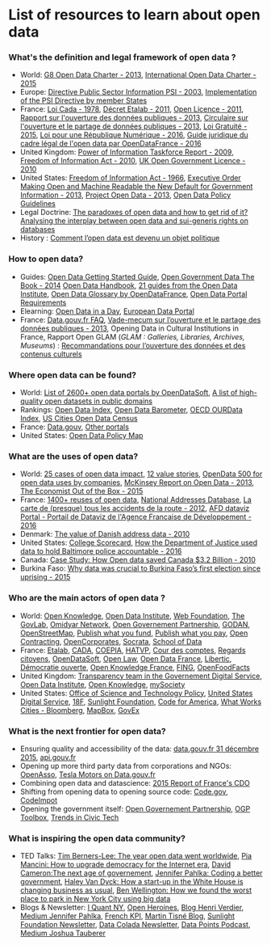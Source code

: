 List of resources to learn about open data 
==

### What's the definition and legal framework of open data ?

* World: [G8 Open Data Charter - 2013](https://www.gov.uk/government/publications/open-data-charter/g8-open-data-charter-and-technical-annex), [International Open Data Charter - 2015](http://opendatacharter.net/)
* Europe: [Directive Public Sector Information PSI - 2003](http://eur-lex.europa.eu/legal-content/EN/ALL/?uri=CELEX:02003L0098-20130717), [Implementation of the PSI Directive by member States](https://ec.europa.eu/digital-single-market/en/implementation-public-sector-information-directive)
* France: [Loi Cada - 1978](https://www.legifrance.gouv.fr/affichTexte.do?cidTexte=JORFTEXT000000339241), [Décret Etalab - 2011](https://www.legifrance.gouv.fr/affichTexte.do?cidTexte=JORFTEXT000023619063&categorieLien=id), [Open Licence - 2011](https://www.etalab.gouv.fr/licence-ouverte-open-licence), [Rapport sur l'ouverture des données publiques - 2013](http://www.ladocumentationfrancaise.fr/var/storage/rapports-publics/134000739.pdf), [Circulaire sur l'ouverture et le partage de données publiques - 2013](http://www.modernisation.gouv.fr/sites/default/files/fichiers-attaches/circulaire_ndeg_5677-sg_du_17_septembre_2013.pdf), [Loi Gratuité - 2015](https://www.legifrance.gouv.fr/affichTexte.do?cidTexte=JORFTEXT000031701525&categorieLien=id), [Loi pour une République Numérique - 2016](https://www.legifrance.gouv.fr/affichLoiPreparation.do?idDocument=JORFDOLE000031589829&type=general&typeLoi=proj&legislature=14), [Guide juridique du cadre légal de l'open data par OpenDataFrance - 2016](http://www.opendatafrance.net/wp-content/uploads/2016/06/guideOD_communes_glossaire_juin2016_Web.pdf)
* United Kingdom: [Power of Information Taskforce Report - 2009](https://ntouk.files.wordpress.com/2015/06/poit-report-final-pdf.pdf), [Freedom of Information Act - 2010](http://www.legislation.gov.uk/ukpga/2000/36/contents), [UK Open Government Licence - 2010](http://www.nationalarchives.gov.uk/doc/open-government-licence/version/2/) 
* United States: [Freedom of Information Act - 1966](https://www.justice.gov/jmd/freedom-information-act-pl-89-487), [Executive Order Making Open and Machine Readable the New Default for Government Information - 2013](https://www.whitehouse.gov/the-press-office/2013/05/09/executive-order-making-open-and-machine-readable-new-default-government-), [Project Open Data - 2013](https://www.whitehouse.gov/blog/2013/05/16/introducing-project-open-data), [Open Data Policy Guidelines](https://sunlightfoundation.com/opendataguidelines/)
* Legal Doctrine: [The paradoxes of open data and how to get rid of it? Analysing the interplay between open data and sui-generis rights on databases](http://ijlit.oxfordjournals.org/content/23/1/1.short)
* History : [Comment l’open data est devenu un objet politique](https://donneesouvertes.info/2012/04/30/comment-lopen-data-est-devenu-un-objet-politique/)

### How to open data?

* Guides: [Open Data Getting Started Guide](https://centerforgov.gitbooks.io/open-data-getting-started/content/), [Open Government Data The Book - 2014](https://opengovdata.io/) [Open Data Handbook](http://opendatahandbook.org/), [21 guides from the Open Data Institute](https://theodi.org/guides), [Open Data Glossary by OpenDataFrance](http://www.opendatafrance.net/wp-content/uploads/2016/06/guideOD_communes_glossaire_juin2016_Web.pdf), [Open Data Portal Requirements](http://labs.centerforgov.org/open-data/portal-requirements/)
* Elearning: [Open Data in a Day](http://training.theodi.org/InADay/#/id/co-01), [European Data Portal](https://www.europeandataportal.eu/en/training-library/elearning)
* France: [Data.gouv.fr FAQ](), [Vade-mecum sur l’ouverture et le partage des données publiques - 2013](http://www.opendatafrance.net/wp-content/uploads/2016/01/Vademecum_Ouverture_Etalab.pdf), Opening Data in Cultural Institutions in France, Rapport Open GLAM (_GLAM : Galleries, Libraries, Archives, Museums_) : [Recommandations pour l’ouverture des données et des contenus culturels](http://www.donneeslibres.info)

### Where open data can be found?

* World: [List of 2600+ open data portals by OpenDataSoft](https://www.opendatasoft.com/a-comprehensive-list-of-all-open-data-portals-around-the-world/), [A list of high-quality open datasets in public domains](https://github.com/caesar0301/awesome-public-datasets)
* Rankings: [Open Data Index](http://index.okfn.org/), [Open Data Barometer](http://opendatabarometer.org/), [OECD OURData Index](http://www.oecd.org/gov/digital-government/open-government-data.htm), [US Cities Open Data Census](http://us-city.census.okfn.org/)
* France: [Data.gouv](https://www.data.gouv.fr/fr/), [Other portals](https://www.opendatasoft.com/a-comprehensive-list-of-all-open-data-portals-around-the-world/#/france)  
* United States: [Open Data Policy Map](https://sunlightfoundation.com/policy/opendatamap/)

### What are the uses of open data?

* World: [25 cases of open data impact](http://odimpact.org/), [12 value stories](http://opendatahandbook.org/value-stories/en/), [OpenData 500 for open data uses by companies](http://www.opendata500.com/), [McKinsey Report on Open Data - 2013](http://www.mckinsey.com/business-functions/business-technology/our-insights/open-data-unlocking-innovation-and-performance-with-liquid-information), [The Economist Out of the Box - 2015](http://www.economist.com/news/international/21678833-open-data-revolution-has-not-lived-up-expectations-it-only-getting) 
* France: [1400+ reuses of open data](https://www.data.gouv.fr/fr/dashboard/), [National Addresses Database](https://adresse.data.gouv.fr/), [La carte de (presque) tous les accidents de la route - 2012](http://rue89.nouvelobs.com/2014/06/25/carte-presque-tous-les-accidents-route-2012-253113), [AFD dataviz Portal - Portail de Dataviz de l'Agence Francaise de Développement - 2016](http://data.afd.fr)
* Denmark: [The value of Danish address data - 2010](http://www.adresse-info.dk/Portals/2/Benefit/Value_Assessment_Danish_Address_Data_UK_2010-07-07b.pdf)
* United States: [College Scorecard](https://collegescorecard.ed.gov/), [How the Department of Justice used data to hold Baltimore police accountable - 2016](http://sunlightfoundation.com/blog/2016/08/17/how-the-doj-used-data-to-hold-baltimore-police-accountable/)
* Canada: [Case Study: How Open data saved Canada $3.2 Billion - 2010](https://eaves.ca/2010/04/14/case-study-open-data-and-the-public-purse/)
* Burkina Faso: [Why data was crucial to Burkina Faso’s first election since uprising - 2015](https://www.theguardian.com/news/datablog/2015/dec/04/why-data-was-crucial-to-burkina-fasos-first-election-since-uprising)

### Who are the main actors of open data ?

* World: [Open Knowledge](https://okfn.org/), [Open Data Institute](http://theodi.org/), [Web Foundation](http://webfoundation.org/), [The GovLab](http://www.thegovlab.org/), [Omidyar Network](https://www.omidyar.com/), [Open Governement Partnership](http://www.opengovpartnership.org/), [GODAN](http://www.godan.info/), [OpenStreetMap](http://openstreetmap.fr/), [Publish what you fund](http://www.publishwhatyoufund.org/), [Publish what you pay](http://www.publishwhatyoupay.org), [Open Contracting](http://www.open-contracting.org/), [OpenCorporates](https://opencorporates.com/), [Socrata](https://socrata.com/), [School of Data](http://schoolofdata.org/)
* France: [Etalab](https://www.etalab.gouv.fr/), [CADA](http://www.cada.fr/), [COEPIA](http://www.gouvernement.fr/coepia), [HATVP](), [Cour des comptes](https://www.data.gouv.fr/fr/organizations/cour-des-comptes/#datasets), [Regards citoyens](https://www.regardscitoyens.org/#&panel1-1),  [OpenDataSoft](https://www.opendatasoft.fr/), [Open Law](http://openlaw.fr/index.php?title=Open_Law,_le_Droit_Ouvert), [Open Data France](http://www.opendatafrance.net/), [Libertic](https://libertic.wordpress.com/libertic/), [Démocratie ouverte](http://democratieouverte.org/), [Open Knowledge France](http://fr.okfn.org/), [FING](http://fing.org/), [OpenFoodFacts](http://fr.openfoodfacts.org/)
* United Kingdom: [Transparency team in the Governement Digital Service](https://gds.blog.gov.uk/), [Open Data Institute](http://theodi.org/), [Open Knowledge](https://okfn.org/), [mySociety](https://www.mysociety.org/)
* United States: [Office of Science and Technology Policy](), [United States Digital Service](https://www.usds.gov/), [18F](https://18f.gsa.gov/), [Sunlight Foundation](https://www.whitehouse.gov/administration/eop/ostp/blog), [Code for America](https://www.codeforamerica.org/), [What Works Cities - Bloomberg](http://whatworkscities.bloomberg.org/), [MapBox](https://www.mapbox.com/), [GovEx](http://govex.jhu.edu/)

### What is the next frontier for open data?

* Ensuring quality and accessibility of the data: [data.gouv.fr 31 décembre 2015](https://www.etalab.gouv.fr/data-gouv-fr-31-decembre-2015), [api.gouv.fr](https://api.gouv.fr/)
* Opening up more third party data from corporations and NGOs: [OpenAsso](https://www.etalab.gouv.fr/openasso-le-10-septembre-aidez-les-associations-a-ouvrir-leurs-donnees), [Tesla Motors on Data.gouv.fr](https://www.data.gouv.fr/fr/organizations/tesla-motors/#datasets)
* Combining open data and datascience: [2015 Report of France's CDO](https://agd.data.gouv.fr/2016/07/13/frances-chief-data-officer-report-on-data-governance/) 
* Shifting from opening data to opening source code: [Code.gov](https://code.gov/), [CodeImpot](https://www.etalab.gouv.fr/codeimpot-un-hackathon-autour-de-louverture-du-code-source-du-calculateur-impots) 
* Opening the government itself: [Open Governement Partnership](http://www.opengovpartnership.org/), [OGP Toolbox](http://edit.ogptoolbox.org/fr/), [Trends in Civic Tech](http://www.knightfoundation.org/features/civictech/)

### What is inspiring the open data community?

* TED Talks: [Tim Berners-Lee: The year open data went worldwide](http://www.ted.com/talks/tim_berners_lee_the_year_open_data_went_worldwide?), [Pia Mancini: How to upgrade democracy for the Internet era](https://www.youtube.com/watch?v=NXfYNdapq3Q), [David Cameron:The next age of governement](https://www.ted.com/talks/david_cameron), [Jennifer Pahlka: Coding a better government](https://www.ted.com/talks/jennifer_pahlka_coding_a_better_government), [Haley Van Dyck: How a start-up in the White House is changing business as usual](https://www.ted.com/talks/haley_van_dyck_how_a_start_up_in_the_white_house_is_changing_business_as_usual), [Ben Wellington: How we found the worst place to park in New York City using big data](https://www.ted.com/talks/ben_wellington_how_we_found_the_worst_place_to_park_in_new_york_city_using_big_data)
* Blogs & Newsletter: [I Quant NY](http://iquantny.tumblr.com/), [Open Heroines](https://medium.com/open-heroines), [Blog Henri Verdier](http://www.henriverdier.com), [Medium Jennifer Pahlka](https://medium.com/@pahlkadot), [French KPI](http://www.frenchkpi.com/), [Martin Tisné Blog](https://tisne.org/), [Sunlight Foundation Newsletter](https://sunlightfoundation.com/blog/2014/11/14/introducing-today-in-opengov-our-new-morning-newsletter/), [Data Colada Newsletter](http://datacolada.launchrock.com/), [Data Points Podcast](http://govex.jhu.edu/resource-type/podcast/), [Medium Joshua Tauberer](https://medium.com/@joshuatauberer)
